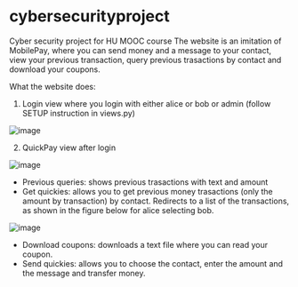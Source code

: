 
# cybersecurityproject
Cyber security project for HU MOOC course
The website is an imitation of MobilePay, where you can send money and a message to your contact, view your previous transaction, query previous trasactions by contact and download your coupons. 

What the website does: 
1) Login view where you login with either alice or bob or admin (follow SETUP instruction in views.py)

![image](https://user-images.githubusercontent.com/79911755/167163620-00845af0-716b-4688-b658-30b3b461d912.png)


2) QuickPay view after login

![image](https://user-images.githubusercontent.com/79911755/167163821-2920e139-0212-4ed4-aba7-d75e2055bbdc.png)

- Previous queries: shows previous trasactions with text and amount
- Get quickies: allows you to get previous money trasactions (only the amount by transaction) by contact. Redirects to a list of the transactions, as shown in the figure below for alice selecting bob. 

![image](https://user-images.githubusercontent.com/79911755/167164482-c0c5ea34-2c1b-490a-ad53-f04138fa6fd2.png)

- Download coupons: downloads a text file where you can read your coupon. 
- Send quickies: allows you to choose the contact, enter the amount and the message and transfer money. 
